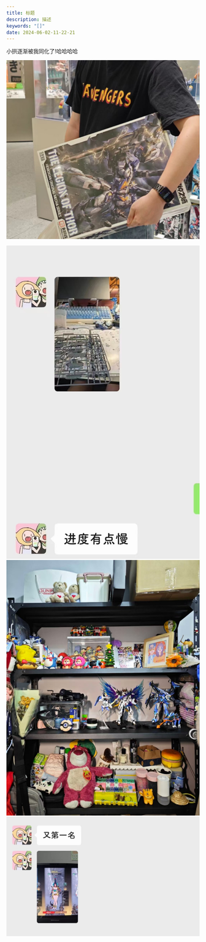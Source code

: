 ```yaml
---
title: 标题
description: 描述
keywords: "[]"
date: 2024-06-02-11-22-21
---
```



小拱逐渐被我同化了!哈哈哈哈

![](../imgs/mmexport1737180296400.jpg)

![](../imgs/mmexport1737180315028.jpg)
![](../imgs/mmexport1737180321432.jpg)
![](../imgs/mmexport1737180317998.jpg)